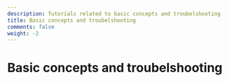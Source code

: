 ```yaml
---
description: Tutorials related to basic concepts and troubelshooting
title: Basic concepts and troubelshooting
comments: false
weight: -2
---
```


# Basic concepts and troubelshooting